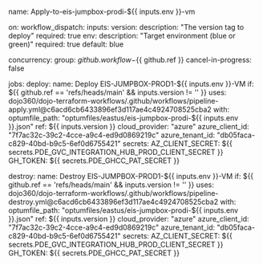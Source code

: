 name: Apply-to-eis-jumpbox-prodi-${{ inputs.env }}-vm

on:
  workflow_dispatch:
    inputs:
      version:
        description: "The version tag to deploy"
        required: true
      env:
        description: "Target environment (blue or green)"
        required: true
        default: blue

concurrency:
  group: ${{ github.workflow }}-${{ github.ref }}
  cancel-in-progress: false

jobs:
  deploy:
    name: Deploy EIS-JUMPBOX-PROD1-${{ inputs.env }}-VM
    if: ${{ github.ref == 'refs/heads/main' && inputs.version != '' }}
    uses: dojo360/dojo-terraform-workflows/.github/workflows/pipeline-apply.yml@c6acd6cb6433896ef3d117ae4c4924708525cba2
    with:
      optumfile_path: "optumfiles/eastus/eis-jumpbox-prodi-${{ inputs.env }}.json"
      ref: ${{ inputs.version }}
      cloud_provider: "azure"
      azure_client_id: "7f7ac32c-39c2-4cce-a9c4-ed9d0869219c"
      azure_tenant_id: "db05faca-c829-40bd-b9c5-6ef0d6755421"
    secrets:
      AZ_CLIENT_SECRET: ${{ secrets.PDE_GVC_INTEGRATION_HUB_PROD_CLIENT_SECRET }}
      GH_TOKEN: ${{ secrets.PDE_GHCC_PAT_SECRET }}

  destroy:
    name: Destroy EIS-JUMPBOX-PROD1-${{ inputs.env }}-VM
    if: ${{ github.ref == 'refs/heads/main' && inputs.version != '' }}
    uses: dojo360/dojo-terraform-workflows/.github/workflows/pipeline-destroy.yml@c6acd6cb6433896ef3d117ae4c4924708525cba2
    with:
      optumfile_path: "optumfiles/eastus/eis-jumpbox-prodi-${{ inputs.env }}.json"
      ref: ${{ inputs.version }}
      cloud_provider: "azure"
      azure_client_id: "7f7ac32c-39c2-4cce-a9c4-ed9d0869219c"
      azure_tenant_id: "db05faca-c829-40bd-b9c5-6ef0d6755421"
    secrets:
      AZ_CLIENT_SECRET: ${{ secrets.PDE_GVC_INTEGRATION_HUB_PROD_CLIENT_SECRET }}
      GH_TOKEN: ${{ secrets.PDE_GHCC_PAT_SECRET }}